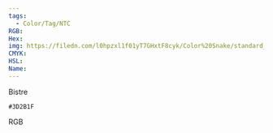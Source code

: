 ```yaml
---
tags:
  - Color/Tag/NTC
RGB:
Hex:
img: https://filedn.com/l0hpzxl1f01yT7GHxtF8cyk/Color%20Snake/standard_csv_to_svg//3D2B1F.svg
CMYK:
HSL:
Name:
---
```

Bistre
```palette
#3D2B1F
```
RGB
